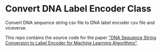 # Convert DNA Label Encoder Class
Convert DNA sequence string csv file to DNA label encoder csv file and viceverse.

This repo contains the source code for the paper ["DNA Sequence String Conversion to Label Encoder for Machine Learning Algorithms"](https://ernest-bonat.medium.com/dna-sequence-string-conversion-to-label-encoder-for-machine-learning-algorithms-8c3dac20437a).
